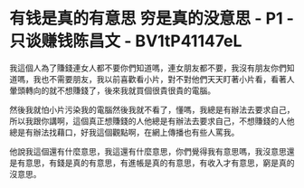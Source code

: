 # 有钱是真的有意思 穷是真的没意思 - P1 - 只谈赚钱陈昌文 - BV1tP41147eL

我這個人為了賺錢連女人都不要你們知道嗎，連女朋友都不要，我沒有朋友你們知道嗎，我也不需要朋友，我以前喜歡看小片，對不對他們天天盯著小片看，看著人暈頭轉向的就不想賺錢了，後來我就買個很貴很貴的電腦。

然後我就怕小片污染我的電腦然後我就不看了，懂嗎，我總是有辦法去要求自己，所以我跟你講啊，這個真正想賺錢的人他總是有辦法去要求自己，不想賺錢的人他總是有辦法找藉口，好我這個觀點啊，在網上傳播也有些人罵我。

他說我這個還有什麼意思，我這還有什麼意思，你們覺得我有意思嗎，我沒意思還是有意思，有錢是真的有意思，有進帳是真的有意思，有收入才有意思，窮是真的沒意思。

